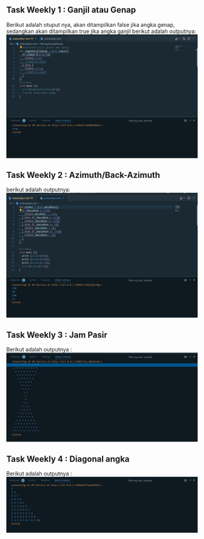 Task Weekly 1 :
Ganjil atau Genap 
---
Berikut adalah otuput nya, akan ditampilkan false jika angka genap, sedangkan akan ditampilkan true jika angka ganjil 
berikut adalah outputnya: 
![Task 1.PNG](https://github.com/rifki35/Flutter_Rifki-Amirul-Hakim/blob/a7703130e340d5400d6e3e9e60002a7d6daee48a/Big_Task_1/Screenshoot/Task%201.PNG)

Task Weekly 2 :
Azimuth/Back-Azimuth
---
berikut adalah outputnya: 
![Task 2.PNG](https://github.com/rifki35/Flutter_Rifki-Amirul-Hakim/blob/a7703130e340d5400d6e3e9e60002a7d6daee48a/Big_Task_1/Screenshoot/Task%202.PNG)

Task Weekly 3 :
Jam Pasir
---
Berikut adalah outputnya :
![Task 3.PNG](https://github.com/rifki35/Flutter_Rifki-Amirul-Hakim/blob/a7703130e340d5400d6e3e9e60002a7d6daee48a/Big_Task_1/Screenshoot/Task%203.PNG)

Task Weekly 4 :
Diagonal angka
---
Berikut adalah outputnya :
![Task 4.PNG](https://github.com/rifki35/Flutter_Rifki-Amirul-Hakim/blob/a7703130e340d5400d6e3e9e60002a7d6daee48a/Big_Task_1/Screenshoot/Task%204.PNG)
